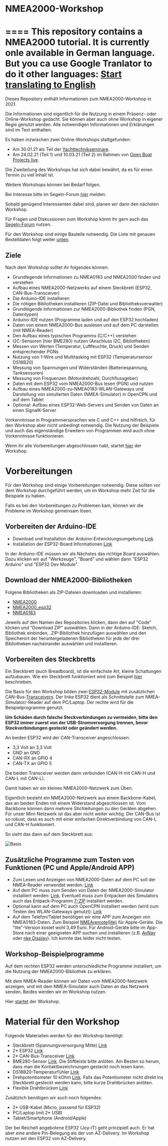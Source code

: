 # NMEA2000-Workshop

====
This repository contains a NMEA2000 tutorial. It is currently onle available in German language. But you ca use Google Tranlator to do it other languages: [Start translating to English](https://translate.google.com/translate?hl=&sl=de&tl=en&u=https%3A%2F%2Fgithub.com%2FAK-Homberger%2FNMEA2000-Workshop)
====

Dieses Repository enthält Informationen zum NMEA2000-Workshop in 2021.

Die Informationen sind eigentlich für die Nutzung in einem Präsenz- oder Online-Workshop gedacht. Sie können aber auch ohne Workshop in eigener Regie genutzt werden. Alle notwendigen Informationen und Erklärungen sind im Text enthalten.

Es haben inzwischen zwei Online-Workshops stattgefunden:

- Am 30.01.21 als Teil der [Yachttechnikseminare](https://www.segeln-forum.de/board69-gewerbliche-angebote/board114-aus-weiterbildung-gewerblich/77672-seminar-workshop-nmea-2000/).
- Am 24.02.21 (Teil 1) und 10.03.21 (Teil 2) im Rahmen von [Open Boat Projects live](https://www.segeln-forum.de/board194-boot-technik/board195-open-boat-projects-org/78918-open-boat-projects-live-3/?s=c8766c7bea94061aa3d0a8ebb954e6c4d6c9e1ec).

Die Zweiteilung des Workshops hat sich dabei bewährt, da es für einen Termin zu viel Inhalt ist.

Weitere Workshops können bei Bedarf folgen.

Bei Interesse bitte im Segeln-Forum [hier](https://www.segeln-forum.de/board194-boot-technik/board195-open-boat-projects-org/78918-open-boat-projects-live-3/?s=c8766c7bea94061aa3d0a8ebb954e6c4d6c9e1ec) melden. 

Sobald genügend Interessenten dabei sind, planen wir dann den nächsten Workshop.

Für Fragen und Diskussionen zum Workshop könnt ihr gern auch das [Segeln-Forum](https://www.segeln-forum.de/board194-boot-technik/board195-open-boat-projects-org/78918-open-boat-projects-live-3/?s=c8766c7bea94061aa3d0a8ebb954e6c4d6c9e1ec) nutzen.

Für den Workshop sind einige Bauteile notwendig. Die Liste mit genauen Bestelldaten folgt weiter [unten](https://github.com/AK-Homberger/NMEA2000-Workshop#material-f%C3%BCr-den-workshop).

## Ziele
Nach dem Workshop solltet ihr folgendes können:
- Grundlegende Informationen zu NMEA0183 und NMEA2000 finden und verstehen
- Aufbau eines NMEA2000-Netzwerks auf einem Steckbrett (ESP32, CAN-Bus-Transceiver)
- Die Arduino-IDE installieren
- Die nötigen Bibliotheken installieren (ZIP-Datei und Bibliotheksverwalter)
- Grundlegende Informationen zur NMEA2000-Bibliothek finden (PGN, Datentypen)
- Arduino-IDE nutzen (Programme laden und auf den ESP32 hochladen)
- Daten von einem NMEA2000-Bus auslesen und auf dem PC darstellen (mit NMEA-Reader)
- Den Aufbau eines typischen Programms (C/C++) verstehen
- I2C-Sensoren (hier BME280) nutzen (Anschluss I2C, Bibliotheken)
- Messen von Werten (Temperatur, Luftfeuchte, Druck) und Senden entsprechender PGNs
- Nutzung von 1-Wire und Multitasking mit ESP32 (Temperatursensor DS18B20)
- Messung von Spannungen und Widerständen (Batteriespannung, Tanksensoren)
- Messung von Frequenzen (Motordrehzahl, Durchflussgeber)
- Daten mit dem ESP32 vom NMEA2000-Bus lesen (PGN) und nutzen
- Aufbau eines NMEA2000-zu-NMEA0183-WLAN-Gateways und Darstellung von simulierten Daten (NMEA-Simulator) in OpenCPN und auf dem Tablet
- Optional: Aufbau eines ESP32-Web-Servers und Senden von Daten an einen SignalK-Server

Vorkenntnisse in Programmiersprachen wie C und C++ sind hilfreich, für den Workshop aber nicht unbedingt notwendig. Die Nutzung der Beispiele und auch das eigenständige Erweitern von Programmen wird auch ohne Vorkenntnisse funktionieren.

Wenn ihr alle Vorbereitungen abgeschlossen habt, startet [hier](https://github.com/AK-Homberger/NMEA2000-Workshop/blob/main/Start.md) der Workshop.

# Vorbereitungen
Für den Workshop sind einige Vorbereitungen notwendig. Diese sollten vor dem Workshop durchgeführt werden, um im Workshop mehr Zeit für die Beispiele zu haben.

Falls es bei den Vorbereitungen zu Problemen kam, können wir die Probleme im Workshop gemeinsam lösen.

## Vorbereiten der Arduino-IDE
- Download und Installation der Arduino-Entwicklungsumgebung [Link](https://www.arduino.cc/en/software)
- Installation der ESP32-Board Informationen [Link](https://www.az-delivery.de/blogs/azdelivery-blog-fur-arduino-und-raspberry-pi/esp32-jetzt-mit-boardverwalter-installieren)

In der Arduino-IDE müssen wir als Nächstes das richtige Board auswählen. Dazu klicken wir auf "Werkzeuge", "Board" und wählen dann "ESP32 Arduino" und "ESP32 Dev Module".

## Download der NMEA2000-Bibliotheken

Folgene Bibliotheken als ZIP-Dateien downloaden und installieren:
- [NMEA2000](https://github.com/ttlappalainen/NMEA2000)
- [NMEA2000_esp32](https://github.com/ttlappalainen/NMEA2000_esp32)
- [NMEA0183](https://github.com/ttlappalainen/NMEA0183)

Jeweils auf den Namen des Repositories klicken, dann den auf "Code" klicken und "Download ZIP" auswählen. Dann in der Arduino-IDE: Sketch, Bibliothek einbinden, .ZIP-Bibliothek hinzufügen auswählen und den Speicherort der heruntergeladenen Bibliotheken für jede der drei Bibliotheken nacheinander auswählen und installieren.

## Vorbereiten des Steckbretts

Ein Steckbrett (auch Breadboard), ist die einfachste Art, kleine Schaltungen aufzubauen. Wie ein Steckbrett funktioniert wird zum Beispiel [hier](https://www.exp-tech.de/blog/tutorial-breadboard-steckplatine) beschrieben.

Die Basis für den Workshop bilden zwei [ESP32-Module](https://de.wikipedia.org/wiki/ESP32) mit zusätzlichen CAN-Bus-[Transceivern](https://de.wikipedia.org/wiki/Transceiver). Der linke ESP32 dient als Schnittstelle zum NMEA-Simulator/-Reader auf dem PC/Laptop. Der rechte wird für die Beispielprogramme genutzt.

**Um Schäden durch falsche Steckverbindungen zu vermeiden, bitte den ESP32 immer zuerst von der USB-Stromversorgung trennen, bevor Steckverbindungen gesteckt oder geändert werden.**

An beiden ESP32 wird der CAN-Transceiver angeschlossen:
- 3,3 Volt an 3,3 Volt
- GND an GND
- CAN-RX an GPIO 4
- CAN-TX an GPIO 5 

Die beiden Transceiver werden dann verbunden (CAN-H mit CAN-H und CAN-L mit CAN-L).

Damit haben wir ein kleines NMEA2000-Netzwerk zum Üben. 

Eigentlich besteht ein NMEA2000-Netzwerk aus einem Backbone-Kabel, das an beiden Enden mit einem Widerstand abgeschlossen ist. Vom Backbone können dann mehrere Stichleitungen zu den Geräten abgehen. Für unser Mini-Netzwerk ist das aber nicht weiter wichtig. Der CAN-Bus ist so robust, dass es auch mit einer einfachen Direktverbindung von CAN-L und CAN-H funktioniert.

So sieht das dann auf dem Steckbrett aus:

![Basis](https://github.com/AK-Homberger/NMEA-Workshop/blob/main/Bilder/NMEA2000-Basis_Steckplatine.png)

## Zusätzliche Programme zum Testen von Funktionen (PC und Apple/Android APP)
- Zum Lesen und Anzeigen von NMEA2000-Daten auf dem PC soll der NMEA-Reader verwendet werden: [Link](https://actisense.com/acti_software/nmea-reader/)
- Auf dem PC muss zum Senden von Daten der NMEA2000-Simulator installiert werden: [Link](http://www.kave.fi/Apps/index.html). Eventuell muss zum Entpacken des Simulators auch das Entpack-Programm [7-ZIP](https://www.7-zip.de/) installiert werden.
- Optional kann auf dem PC auch OpenCPN installiert werden (wird zum Testen des WLAN-Gateways genutzt): [Link](https://opencpn.org/OpenCPN/info/downloads.html)
- Auf dem Telefon/Tablet benötigen wir eine APP zum Anzeigen von NMEA0183-Daten. Zum Beispiel [NMEAremote(lite)](https://apps.apple.com/de/app/nmearemote-lite/id413937027) für Apple-Geräte. Die "lite"-Version kostet wohl 3,49 Euro. Für Android-Geräte bitte im App-Store nach einer geeigneten APP suchen und installieren (z.B. [AvNav](https://play.google.com/store/apps/details?id=de.wellenvogel.avnav.main&hl=de&gl=DE) oder [nke Display](https://play.google.com/store/apps/details?id=nke.appandroid.activities&hl=de&gl=DE)). Ich konnte das leider nicht testen.

## Workshop-Beispielprogramme
Auf dem rechten ESP32 werden unterschiedliche Programme installiert, um die Nutzung der NMEA2000-Bibliothek zu erklären. 

Mit dem NMEA-Reader können wir Daten vom NMEA2000-Netzwerk anzeigen, und mit dem NMEA-Simulator auch Daten an das Netzwerk senden. Beides werden wir im Workshop nutzen.

Hier [startet](https://github.com/AK-Homberger/NMEA2000-Workshop/blob/main/Start.md) der Workshop.

# Material für den Workshop
Folgende Materialien werden für den Workshop benötigt:

- Steckbrett (Spannungsversorgung Mitte) [Link](https://www.reichelt.de/experimentier-steckboard-1260-300-kontakte-steckboard-sb-3-p139508.html?&trstct=pol_5&nbc=1)
- 2* ESP32 [Link](https://www.amazon.de/AZDelivery-NodeMCU-Development-Nachfolgermodell-ESP8266/dp/B071P98VTG/ref=sxts_sxwds-bia-wc-drs3_0?__mk_de_DE=%C3%85M%C3%85%C5%BD%C3%95%C3%91&cv_ct_cx=ESP32&dchild=1&keywords=ESP32)
- 2* CAN-Bus-Transceiver [Link](https://eckstein-shop.de/Waveshare-SN65HVD230-CAN-Board-33V-ESD-protection)
- BME280-Sensor [Link](https://www.reichelt.de/entwicklerboards-temperatur-feuchtigkeits-und-drucksensor--debo-bme280-p253982.html?&trstct=pos_1&nbc=1). Die Stiftleiste bitte anlöten. Am Besten so herum, dass man die Kontaktbezeichnungen gesteckt noch lesen kann.
- DS18B20-Temperaturfühler [Link](https://www.reichelt.de/digital-thermometer-1-wire--0-5-c-to-92-ds-18b20-p58169.html?search=18b20)
- Drehpotentiometer 10 kOhm [Link](https://www.reichelt.de/drehpotentiometer-10-kohm-linear-6-mm-pih-pc16ip061033-p232701.html?&nbc=1). Falls das Potentiometer nicht direkt ins Steckbrett gesteckt werden kann, bitte kurze Drahtbrücken anlöten.
- Flexible Drahtbrücken [Link](https://www.reichelt.de/flexible-drahtbruecken-15-cm-mehrfarbig-65er-pack-rnd-255-00009-p253202.html?&nbc=1&trstct=lsbght_sldr::253206)

Zusätzlich benötigen wir auch noch folgendes:
- 2* USB-Kabel (Micro, passend für ESP32)
- PC/Laptop (mit 2* USB)
- Tablet/Smartphone (Android/Apple)

Der bei Reichelt angebotene ESP32 (Joy-IT) geht prinzipiell auch. Er hat aber eine andere Pin-Belegung als der von AZ-Delivery. Im Workshop nutzen wir den ESP32 von AZ-Delivery.
